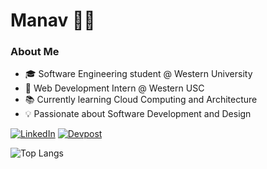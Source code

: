 # Manav 👨‍💻

### About Me
- 🎓 Software Engineering student @ Western University
- 💼 Web Development Intern @ Western USC
- 📚 Currently learning Cloud Computing and Architecture
- 💡 Passionate about Software Development and Design


<a href="https://www.linkedin.com/in/sharmamanavv/"><img alt="LinkedIn" src="https://img.shields.io/badge/linkedin-%230077B5.svg?&style=for-the-badge&logo=linkedin&logoColor=white" /></a>
<a href="https://devpost.com/sharmamanavv"><img alt="Devpost" src="https://img.shields.io/badge/Devpost-003E54?style=for-the-badge&logo=Devpost&logoColor=white" /></a>

![Top Langs](https://github-readme-stats.vercel.app/api/top-langs/?username=themanavsharma&layout=compact)
<!--
**themanavsharma/themanavsharma** is a ✨ _special_ ✨ repository because its `README.md` (this file) appears on your GitHub profile.

Here are some ideas to get you started:

- 🔭 I’m currently working on ...
- 🌱 I’m currently learning ...
- 👯 I’m looking to collaborate on ...
- 🤔 I’m looking for help with ...
- 💬 Ask me about ...
- 📫 How to reach me: ...
- 😄 Pronouns: ...
- ⚡ Fun fact: ...
-->
